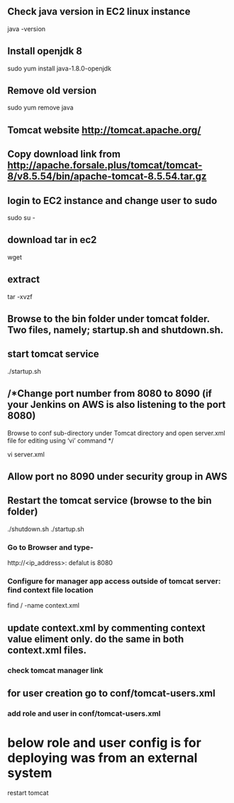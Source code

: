 ## Check java version in EC2 linux instance 

java -version

## Install openjdk 8

sudo yum install java-1.8.0-openjdk

## Remove old version

sudo yum remove java

## Tomcat website http://tomcat.apache.org/

## Copy download link from http://apache.forsale.plus/tomcat/tomcat-8/v8.5.54/bin/apache-tomcat-8.5.54.tar.gz

## login to EC2 instance and change user to sudo  

sudo su -

## download tar in ec2

wget <paste the tar.gz address copied in step1>

## extract 
tar -xvzf <tar file name>

## Browse to the bin folder under tomcat folder.  Two files, namely; startup.sh and shutdown.sh. 

## start tomcat service

./startup.sh

## /*Change port number from 8080 to 8090 (if your Jenkins on AWS is also listening to the port 8080)
Browse to conf sub-directory under Tomcat directory and open server.xml file for editing using ‘vi’ command */

vi server.xml

## Allow port no 8090 under security group in AWS


## Restart the tomcat service (browse to the bin folder)

./shutdown.sh
./startup.sh


### Go to Browser and type- 

http://<ip_address>:<port no>  defalut is 8080

### Configure for manager app access outside of tomcat server: find context file location

find / -name context.xml

## update context.xml by commenting context value eliment only. do the same in both context.xml files. 
### check tomcat manager link

## for user creation go to conf/tomcat-users.xml

### add role and user in conf/tomcat-users.xml

<role rolename="manager-gui"/>
<user username="tomcat" password="s3cret" roles="manager-gui"/>

# below role and user config is for deploying was from an external system 

<role rolename="manager-script"/>
<user username="deployer" password="deployer" roles="manager-script"/>

restart tomcat

